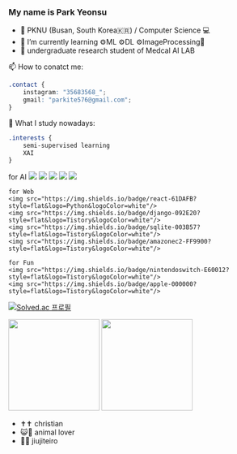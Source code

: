 ### My name is Park Yeonsu

- 🏫 PKNU (Busan, South Korea🇰🇷) / Computer Science 💻
- 🌱 I’m currently learning ⚙️ML ⚙️DL ⚙️ImageProcessing💫
- 🔭 undergraduate research student of Medcal AI LAB

📫 How to conatct me: 
```CSS	
.contact {
    instagram: "35683568_";
    gmail: "parkite576@gmail.com";
}
```

🤔 What I study nowadays:
```CSS	
.interests {
    semi-supervised learning
    XAI
}
```
<p>
    for AI
    <img src="https://img.shields.io/badge/Python-3776AB?style=flat&logo=Python&logoColor=white"/>
    <img src="https://img.shields.io/badge/jupyter-F37626?style=flat&logo=Tistory&logoColor=white"/>
    <img src="https://img.shields.io/badge/tensorflow-FF6F00?style=flat&logo=Tistory&logoColor=white"/>
    <img src="https://img.shields.io/badge/scikitlearn-F7931E?style=flat&logo=Tistory&logoColor=white"/>
    <img src="https://img.shields.io/badge/pandas-150458?style=flat&logo=Tistory&logoColor=white"/>
    
    for Web
    <img src="https://img.shields.io/badge/react-61DAFB?style=flat&logo=Python&logoColor=white"/>
    <img src="https://img.shields.io/badge/django-092E20?style=flat&logo=Tistory&logoColor=white"/>
    <img src="https://img.shields.io/badge/sqlite-003B57?style=flat&logo=Tistory&logoColor=white"/>
    <img src="https://img.shields.io/badge/amazonec2-FF9900?style=flat&logo=Tistory&logoColor=white"/>
    
    for Fun
    <img src="https://img.shields.io/badge/nintendoswitch-E60012?style=flat&logo=Tistory&logoColor=white"/>
    <img src="https://img.shields.io/badge/apple-000000?style=flat&logo=Tistory&logoColor=white"/>
</p>

[![Solved.ac 프로필](http://mazassumnida.wtf/api/v2/generate_badge?boj=parkite576)](https://solved.ac/parkite576)
<p>
  <img height="180em" src="https://github-readme-stats.vercel.app/api?username=kitewatermelon&show_icons=true&include_all_commits=true&bg_color=30,e96443,904e95&title_color=fff&text_color=fff">
  <img height="180em" src="https://github-readme-stats.vercel.app/api/top-langs/?username=kitewatermelon&layout=compact&bg_color=30,e96443,904e95&title_color=fff&text_color=fff">
</p>

- ✝️✝️  christian
- 😺🐶 animal lover
- 🥋🥋 jiujiteiro


<!--
**kitewatermelon/kitewatermelon** is a ✨ _special_ ✨ repository because its `README.md` (this file) appears on your GitHub profile.

Here are some ideas to get you started:
- 👯 I’m looking to collaborate on ...
- 🤔 I’m looking for help with ...
- 😄 Pronouns: ...
- ⚡ Fun fact: ...
- 💬 Ask me about ...
-->
